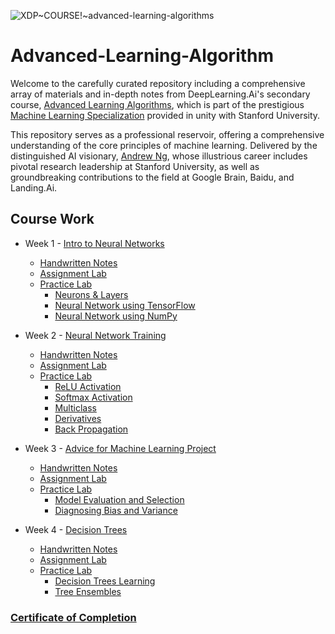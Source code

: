 ![XDP~COURSE!~advanced-learning-algorithms](https://github.com/ShubhranshuArya/Advanced-Learning-Algorithm/assets/77967955/c7b86559-9903-45dc-9685-aa89d61b601f)

# Advanced-Learning-Algorithm

Welcome to the carefully curated repository including a comprehensive array of materials and in-depth notes from DeepLearning.Ai's secondary course, [Advanced Learning Algorithms](https://www.coursera.org/learn/advanced-learning-algorithms), which is part of the prestigious [Machine Learning Specialization](https://www.coursera.org/specializations/machine-learning-introduction) provided in unity with Stanford University. 

This repository serves as a professional reservoir, offering a comprehensive understanding of the core principles of machine learning. Delivered by the distinguished AI visionary, [Andrew Ng](https://www.andrewng.org/), whose illustrious career includes pivotal research leadership at Stanford University, as well as groundbreaking contributions to the field at Google Brain, Baidu, and Landing.Ai. 

## Course Work

 - Week 1 - [Intro to Neural Networks](https://github.com/ShubhranshuArya/Advanced-Learning-Algorithm/tree/main/Week%20-%201)
    - [Handwritten Notes](https://github.com/ShubhranshuArya/Advanced-Learning-Algorithm/blob/main/Week%20-%201/Notes/Intro%20to%20Neural%20Networks.pdf)
    - [Assignment Lab](https://github.com/ShubhranshuArya/Advanced-Learning-Algorithm/blob/main/Week%20-%201/Assignment%20Lab/Neural_Network_for_Classification.ipynb)
    - [Practice Lab](https://github.com/ShubhranshuArya/Advanced-Learning-Algorithm/tree/main/Week%20-%201/Labs)
      - [Neurons & Layers](https://github.com/ShubhranshuArya/Advanced-Learning-Algorithm/blob/main/Week%20-%201/Labs/Lab01_Neurons_and_Layers.ipynb)
      - [Neural Network using TensorFlow](https://github.com/ShubhranshuArya/Advanced-Learning-Algorithm/blob/main/Week%20-%201/Labs/Lab02_Coffee_Roasting_TF.ipynb)
      - [Neural Network using NumPy](https://github.com/ShubhranshuArya/Advanced-Learning-Algorithm/blob/main/Week%20-%201/Labs/Lab03_Coffee_Roasting_Numpy.ipynb)

 - Week 2 - [Neural Network Training](https://github.com/ShubhranshuArya/Advanced-Learning-Algorithm/tree/main/Week%20-%202)
    - [Handwritten Notes](https://github.com/ShubhranshuArya/Advanced-Learning-Algorithm/blob/main/Week%20-%202/Handwritten%20Notes/Neural%20Networks%20Training.pdf)
    - [Assignment Lab](https://github.com/ShubhranshuArya/Advanced-Learning-Algorithm/blob/main/Week%20-%202/Assignment%20Lab/NN%20for%20Handwritten%20digit%20recognition.ipynb)
    - [Practice Lab](https://github.com/ShubhranshuArya/Advanced-Learning-Algorithm/tree/main/Week%20-%202/Practice%20Labs)
      - [ReLU Activation](https://github.com/ShubhranshuArya/Advanced-Learning-Algorithm/blob/main/Week%20-%202/Practice%20Labs/Lab01_Relu.ipynb)
      - [Softmax Activation](https://github.com/ShubhranshuArya/Advanced-Learning-Algorithm/blob/main/Week%20-%202/Practice%20Labs/Lab02_SoftMax.ipynb)
      - [Multiclass](https://github.com/ShubhranshuArya/Advanced-Learning-Algorithm/blob/main/Week%20-%202/Practice%20Labs/Lab03_Multiclass_TF.ipynb)
      - [Derivatives](https://github.com/ShubhranshuArya/Advanced-Learning-Algorithm/blob/main/Week%20-%202/Practice%20Labs/Lab04_Derivatives.ipynb)
      - [Back Propagation](https://github.com/ShubhranshuArya/Advanced-Learning-Algorithm/blob/main/Week%20-%202/Practice%20Labs/Lab05_Backprop.ipynb)
 
 - Week 3 - [Advice for Machine Learning Project](https://github.com/ShubhranshuArya/Advanced-Learning-Algorithm/tree/main/Week%20-%203)
    - [Handwritten Notes](https://github.com/ShubhranshuArya/Advanced-Learning-Algorithm/blob/main/Week%20-%203/Handwritten%20Notes/Machine%20Learning%20Advice.pdf)
    - [Assignment Lab](https://github.com/ShubhranshuArya/Advanced-Learning-Algorithm/tree/main/Week%20-%203/Assignment%20Lab)
    - [Practice Lab](https://github.com/ShubhranshuArya/Advanced-Learning-Algorithm/tree/main/Week%20-%203/Practice%20Lab)
      - [Model Evaluation and Selection](https://github.com/ShubhranshuArya/Advanced-Learning-Algorithm/blob/main/Week%20-%203/Practice%20Lab/Lab-01_Model_Evaluation_and_Selection.ipynb)
      - [Diagnosing Bias and Variance](https://github.com/ShubhranshuArya/Advanced-Learning-Algorithm/blob/main/Week%20-%203/Practice%20Lab/Lab-02_Diagnosing_Bias_and_Variance.ipynb)

 - Week 4 - [Decision Trees](https://github.com/ShubhranshuArya/Advanced-Learning-Algorithm/tree/main/Week%20-%204)
    - [Handwritten Notes](https://github.com/ShubhranshuArya/Advanced-Learning-Algorithm/blob/main/Week%20-%204/Handwritten%20Notes/Decision%20Trees.pdf)
    - [Assignment Lab](https://github.com/ShubhranshuArya/Advanced-Learning-Algorithm/blob/main/Week%20-%204/Assignment%20Lab/Decision_Tree_in_Practice.ipynb)
    - [Practice Lab](https://github.com/ShubhranshuArya/Advanced-Learning-Algorithm/tree/main/Week%20-%204/Practice%20Lab)
      - [Decision Trees Learning](https://github.com/ShubhranshuArya/Advanced-Learning-Algorithm/blob/main/Week%20-%204/Practice%20Lab/Lab-01_Decision_Trees.ipynb)
      - [Tree Ensembles](https://github.com/ShubhranshuArya/Advanced-Learning-Algorithm/blob/main/Week%20-%204/Practice%20Lab/Lab-02_Tree_Ensemble.ipynb)

### [Certificate of Completion](https://coursera.org/share/fef75058627de5f5c84a53e3f6a4afb0)
